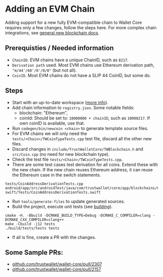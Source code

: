 # Adding an EVM Chain

Adding support for a new fully EVM-compatible chain to Wallet Core requires only a few changes, follow the steps here.
For more complex chain integrations, see [general new blockchain docs](newblockchain.md).

## Prerequisties / Needed information

- `ChainID`.  EVM chains have a unique ChainID, such as `8217`.
- `Derivation path` used.  Most EVM chains use Ethereum derivation path, `"m/44'/60'/0'/0/0"` (but not all).
- `CoinID`.  Most EVM chains do not have a SLIP 44 CoinID, but some do.

## Steps

- Start with an up-to-date workspace ([more info](contributing.md)).
- Add chain information to `registry.json`. Some notable fields:
  - blockchain: "Ethereum",
  - coinId: Should be set to: `10000000 + chainID`, such as `10008217`. If own coinID is available, use that.
- Run `codegen/bin/newcoin <chain>` to generate template source files.  
- For EVM chains we will only need the `tests/<Chain>/TWCoinTypeTests.cpp` test file, discard all the other new files.
- Discard changes in `include/TrustWalletCore/TWBlockchain.h` and `src/Coin.cpp` (no need for new blockchain type).
- Check the test file `tests/<Chain>/TWCoinTypeTests.cpp`.
- There are some test cases test derivation for all coins.  Extend these with the new chain.
If the new chain reuses Ethereum address, it can reuse the Ethereum case in the switch statements.
```
tests/CoinAddressDerivationTests.cpp
android/app/src/androidTest/java/com/trustwallet/core/app/blockchains/CoinAddressDerivationTests.kt
swift/Tests/CoinAddressDerivationTests.swift
```
- Run `tools/generate-files` to update generated sources.
- Build the project, execute unit tests (see [building](building.md)).
```
cmake -H. -Bbuild -DCMAKE_BUILD_TYPE=Debug -DCMAKE_C_COMPILER=clang -DCMAKE_CXX_COMPILER=clang++
make -Cbuild -j12 tests
./build/tests/tests tests
```
- If all is fine, create a PR with the changes.

## Some Sample PRs:
- [github.com/trustwallet/wallet-core/pull/2307](https://github.com/trustwallet/wallet-core/pull/2307)
- [github.com/trustwallet/wallet-core/pull/2157](https://github.com/trustwallet/wallet-core/pull/2157)
